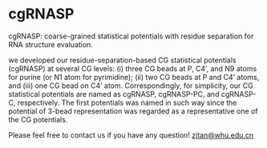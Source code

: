 # cgRNASP
cgRNASP: coarse-grained statistical potentials with residue separation for RNA structure evaluation.

we developed our residue-separation-based CG statistical potentials (cgRNASP) at several CG levels: (i) three CG beads at P, C4’, and N9 atoms for purine (or N1 atom for pyrimidine); (ii) two CG beads at P and C4’ atoms, and (iii) one CG bead on C4’ atom. Correspondingly, for simplicity, our CG statistical potentials are named as cgRNASP, cgRNASP-PC, and cgRNASP-C, respectively. 
The first potentials was named in such way since the potential of 3-bead representation was regarded as a representative one of the CG potentials.

Please feel free to contact us if you have any question!
zjtan@whu.edu.cn
